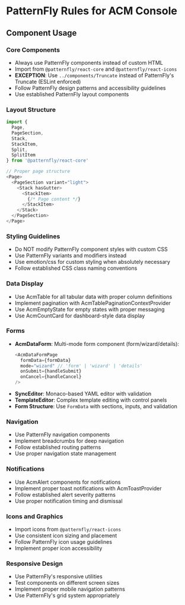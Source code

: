# PatternFly Rules for ACM Console

## Component Usage

### Core Components
- Always use PatternFly components instead of custom HTML
- Import from `@patternfly/react-core` and `@patternfly/react-icons`
- **EXCEPTION**: Use `../components/Truncate` instead of PatternFly's Truncate (ESLint enforced)
- Follow PatternFly design patterns and accessibility guidelines
- Use established PatternFly layout components

### Layout Structure
```typescript
import { 
  Page, 
  PageSection, 
  Stack, 
  StackItem,
  Split,
  SplitItem 
} from '@patternfly/react-core'

// Proper page structure
<Page>
  <PageSection variant="light">
    <Stack hasGutter>
      <StackItem>
        {/* Page content */}
      </StackItem>
    </Stack>
  </PageSection>
</Page>
```

### Styling Guidelines
- Do NOT modify PatternFly component styles with custom CSS
- Use PatternFly variants and modifiers instead
- Use emotion/css for custom styling when absolutely necessary
- Follow established CSS class naming conventions

### Data Display
- Use AcmTable for all tabular data with proper column definitions
- Implement pagination with AcmTablePaginationContextProvider
- Use AcmEmptyState for empty states with proper messaging
- Use AcmCountCard for dashboard-style data display

### Forms
- **AcmDataForm**: Multi-mode form component (form/wizard/details):
  ```typescript
  <AcmDataFormPage
    formData={formData}
    mode="wizard" // 'form' | 'wizard' | 'details'
    onSubmit={handleSubmit}
    onCancel={handleCancel}
  />
  ```
- **SyncEditor**: Monaco-based YAML editor with validation
- **TemplateEditor**: Complex template editing with control panels
- **Form Structure**: Use `FormData` with sections, inputs, and validation

### Navigation
- Use PatternFly navigation components
- Implement breadcrumbs for deep navigation
- Follow established routing patterns
- Use proper navigation state management

### Notifications
- Use AcmAlert components for notifications
- Implement proper toast notifications with AcmToastProvider
- Follow established alert severity patterns
- Use proper notification timing and dismissal

### Icons and Graphics
- Import icons from `@patternfly/react-icons`
- Use consistent icon sizing and placement
- Follow PatternFly icon usage guidelines
- Implement proper icon accessibility

### Responsive Design
- Use PatternFly's responsive utilities
- Test components on different screen sizes
- Implement proper mobile navigation patterns
- Use PatternFly's grid system appropriately
